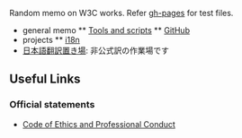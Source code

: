 Random memo on W3C works.
Refer [gh-pages](https://himorin.github.io/w3c-memo/) for test files.

* general memo
** [Tools and scripts](tools/)
** [GitHub](github/)
* projects
** [i18n](i18n/)
* [日本語翻訳置き場](translations/): 非公式訳の作業場です


## Useful Links

### Official statements

* [Code of Ethics and Professional Conduct](https://www.w3.org/Consortium/cepc/)

